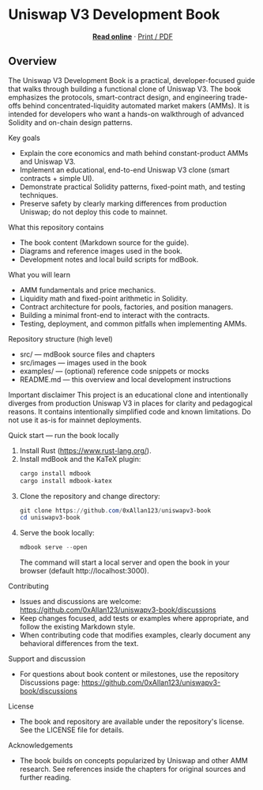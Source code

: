# Uniswap V3 Development Book

<p align="center">
  <strong><a href="https://uniswapv3book.com/">Read online</a></strong> ·
  <a href="https://uniswapv3book.com/print.html">Print / PDF</a>
</p>

Overview
--------
The Uniswap V3 Development Book is a practical, developer-focused guide that walks through building a functional clone of Uniswap V3. The book emphasizes the protocols, smart-contract design, and engineering trade-offs behind concentrated-liquidity automated market makers (AMMs). It is intended for developers who want a hands-on walkthrough of advanced Solidity and on-chain design patterns.

Key goals
- Explain the core economics and math behind constant-product AMMs and Uniswap V3.
- Implement an educational, end-to-end Uniswap V3 clone (smart contracts + simple UI).
- Demonstrate practical Solidity patterns, fixed-point math, and testing techniques.
- Preserve safety by clearly marking differences from production Uniswap; do not deploy this code to mainnet.

What this repository contains
- The book content (Markdown source for the guide).
- Diagrams and reference images used in the book.
- Development notes and local build scripts for mdBook.

What you will learn
- AMM fundamentals and price mechanics.
- Liquidity math and fixed-point arithmetic in Solidity.
- Contract architecture for pools, factories, and position managers.
- Building a minimal front-end to interact with the contracts.
- Testing, deployment, and common pitfalls when implementing AMMs.

Repository structure (high level)
- src/           — mdBook source files and chapters
- src/images     — images used in the book
- examples/      — (optional) reference code snippets or mocks
- README.md      — this overview and local development instructions

Important disclaimer
This project is an educational clone and intentionally diverges from production Uniswap V3 in places for clarity and pedagogical reasons. It contains intentionally simplified code and known limitations. Do not use it as-is for mainnet deployments.

Quick start — run the book locally
1. Install Rust (https://www.rust-lang.org/).
2. Install mdBook and the KaTeX plugin:
   ```powershell
   cargo install mdbook
   cargo install mdbook-katex
   ```
3. Clone the repository and change directory:
   ```powershell
   git clone https://github.com/0xAllan123/uniswapv3-book
   cd uniswapv3-book
   ```
4. Serve the book locally:
   ```powershell
   mdbook serve --open
   ```
   The command will start a local server and open the book in your browser (default http://localhost:3000).

Contributing
- Issues and discussions are welcome: https://github.com/0xAllan123/uniswapv3-book/discussions
- Keep changes focused, add tests or examples where appropriate, and follow the existing Markdown style.
- When contributing code that modifies examples, clearly document any behavioral differences from the text.

Support and discussion
- For questions about book content or milestones, use the repository Discussions page:
  https://github.com/0xAllan123/uniswapv3-book/discussions

License
- The book and repository are available under the repository's license. See the LICENSE file for details.

Acknowledgements
- The book builds on concepts popularized by Uniswap and other AMM research. See references inside the chapters for original sources and further reading.